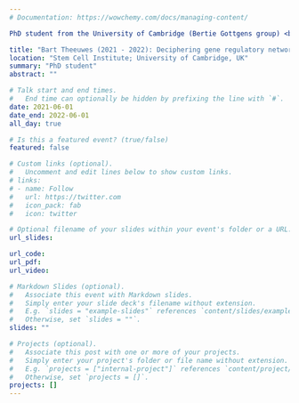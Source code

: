 ```yaml
---
# Documentation: https://wowchemy.com/docs/managing-content/

PhD student from the University of Cambridge (Bertie Gottgens group) <br> Topic: 

title: "Bart Theeuwes (2021 - 2022): Deciphering gene regulatory network control of embryonic haematopoiesis from single-cell multi-modal data"
location: "Stem Cell Institute; University of Cambridge, UK"
summary: "PhD student"
abstract: ""

# Talk start and end times.
#   End time can optionally be hidden by prefixing the line with `#`.
date: 2021-06-01
date_end: 2022-06-01
all_day: true

# Is this a featured event? (true/false)
featured: false

# Custom links (optional).
#   Uncomment and edit lines below to show custom links.
# links:
# - name: Follow
#   url: https://twitter.com
#   icon_pack: fab
#   icon: twitter

# Optional filename of your slides within your event's folder or a URL.
url_slides:

url_code:
url_pdf:
url_video:

# Markdown Slides (optional).
#   Associate this event with Markdown slides.
#   Simply enter your slide deck's filename without extension.
#   E.g. `slides = "example-slides"` references `content/slides/example-slides.md`.
#   Otherwise, set `slides = ""`.
slides: ""

# Projects (optional).
#   Associate this post with one or more of your projects.
#   Simply enter your project's folder or file name without extension.
#   E.g. `projects = ["internal-project"]` references `content/project/deep-learning/index.md`.
#   Otherwise, set `projects = []`.
projects: []
---
```

